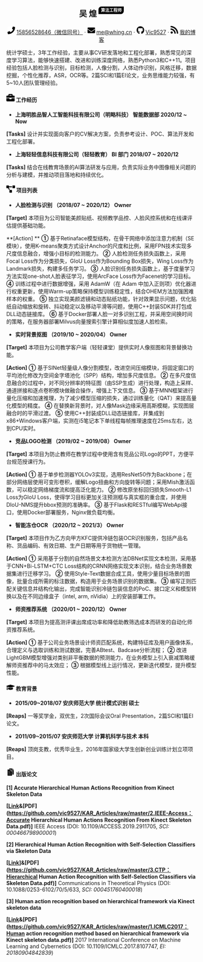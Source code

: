  <center>
     <h2>吴 煌 <a style="font-size:11px;background-color:black;color:#fff;
border-radius:8px 0px 8px 0px;padding:3px 6px;vertical-align:12px">算法工程师</a></h2>
     <div>
         <span>
             <img src="assets/phone-solid.svg" width="20px">
             <a href="tel:15856528646">15856528646（微信同号）</a>
         </span>
         ·
         <span>
             <img src="assets/envelope-solid.svg" width="20px">
             <a href="mailto:me@whing.cn">me@whing.cn</a>
         </span>
         ·
         <span>
             <img src="assets/github-brands.svg" width="20px">
             <a href="https://github.com/vic9527">Vic9527</a>
         </span>
         ·
         <span>
             <img src="assets/rss-solid.svg" width="20px">
             <a href="https://whing.cn/blog">我的博客</a>
         </span>
     </div>
 </center>

​        统计学硕士，3年工作经验，主要从事CV研发落地和工程化部署，熟悉常见的深度学习算法，能够快速搭建、改进和训练深度网络，熟悉Python3和C++11。项目经验包括人脸检测与识别，目标检测，人像分割，人体动作识别，风格迁移，数据挖掘，个性化推荐，ASR，OCR等。2篇SCI和1篇EI论文，业务思维能力较强，有5~10人团队管理经验。

#### <img src="assets/briefcase-solid.svg" width="22px"> 工作经历

- **上海明胜品智人工智能科技有限公司（明略科技）               智能数据部                2020/12 ~ Now**

**[Tasks]** 设计并实现面向客户的CV解决方案，负责参考设计、POC、算法开发和工程化部署。

- **上海轻轻信息科技有限公司（轻轻教育）                               BI 部门 	         	 2018/07 ~ 2020/12**

**[Tasks]** 结合在线教育场景的AI算法研发与应用，负责实际业务中图像相关问题的分析与建模，并推动项目落地和持续优化。

#### <img src="assets/project-diagram-solid.svg" width="23px"> 项目列表

- **人脸检测与识别			（2018/07 ~ 2020/12）	Owner**

**[Target]** 本项目为公司智能美颜贴纸、视频教学品控、人脸风控系统和在线课评估提供基础功能。

**[Action] **
	 **①** 基于Retinaface模型结构，在骨干网络中添加注意力机制（SE模块），使用K-means聚类方式设计Anchor的尺度和比例，采用FPN技术实现多尺度信息融合，增强小目标的检测能力。
	 **②** 人脸检测任务损失函数上，采用Focal Loss作为分类损失，GIoU Loss作为Bounding Box损失，Wing Loss作为Landmark损失，构建多任务学习。
	 **③** 人脸识别任务损失函数上，基于度量学习方法实现one-shot人脸表征学习，使用ArcFace Loss作为Facenet的学习目标。
	 **④** 训练过程中进行数据增强，采用 AdamW（在 Adam 中加入正则项）优化器进行权重更新，使用Warm-up策略保持模型训练稳定性，结合OHEM方法加强困难样本的权重。
	 **⑤** 独立实现美颜滤镜和动态贴纸功能，针对效果显示问题，优化贴纸自动缩放和旋转、抖动稳定以及移动平滑等问题，使用C++封装SDK并打包成DLL动态链接库。
	 **⑥** 基于Docker部署人脸一对多识别工程，并采用空间换时间的策略，在服务器部署Milvus向量搜索引擎计算相似度加速人脸检索。

- **实时背景抠图			 （2019/10 ~ 2020/04）	Owner**

**[Target]** 本项目为公司教学客户端（轻轻课堂）提供实时人像抠图和背景替换功能。

**[Action]** 
	 **①** 基于SINet轻量级人像分割模型，改进空间压缩模块，将固定窗口的平均池化修改为空间金字塔池化（SPP）结构，增加多尺度信息。
	 **②** 在多尺度信息融合的过程中，对不同分辨率的特征图（由SSP生成）进行处理，构造上采样、通道拼接和逐点卷积模块做融合操作，增强上下文信息。
	 **③** 基于MNN框架进行量化压缩和加速推理，为了减少模型压缩的损失，通过训练量化（QAT）来提高量化模型的精度。
	 **④** 在替换新背景时，对人像Mask边缘采用高斯模糊，实现图层融合时的平滑过渡。
	 **⑤** 使用C++封装成DLL动态链接库，并集成到x86+Windows客户端，实测在i5笔记本下单线程每帧推理速度在25ms左右，达到CPU实时。

- **竞品LOGO检测			（2019/02 ~ 2019/08）	Owner**

**[Target]** 本项目为防止教师在教学过程中使用含有竞品公司Logo的PPT，方便平台规范授课行为。

**[Action]**
	 **①** 基于单步检测器YOLOv3实现，选用ResNet50作为Backbone；在部分网络层使用可变形卷积，缓解Logo扭曲和方向旋转等问题；采用Mish激活函数，可以稳定网络梯度流和提高泛化能力。
	 **②** 修改原坐标回归损失Smooth-L1 Loss为GIoU Loss，使得学习目标更加关注预测框与真实框的重合度，并使用DIoU-NMS提升bbox预测的准确率。
	 **③** 基于Flask和RESTful编写WebApi接口，使用Docker部署服务，Nginx做负载均衡。

- **智能冻仓OCR			（2020/12 ~ 2021/3）	Owner**

**[Target]** 本项目作为乙方向甲方KFC提供冷链包装OCR识别服务，包括产品名称、货品编码、有效日期、生产日期等用于货物统一管理。

**[Action]** 
	 **①** 采用基于分割的自然场景文本检测方法DBNet实现文本检测，采用基于CNN+Bi-LSTM+CTC Loss结构的CRNN网络实现文本识别，结合业务场景数据集进行迁移学习。
	 **②** 使用Style-Text数据合成工具，使用少量目标场景的图像，批量合成所需的标注数据，构造用于业务场景识别的数据集。
	 **③** 编写正则匹配关键信息并结构化输出，完成智能识别冷链包装信息的PoC、接口定义和模型转换以及在不同边缘盒子（intel, arm, nVidia）上的安装部署工作。

- **师资推荐系统			（2020/01 ~ 2020/12）	Owner**

**[Target]** 本项目为提高测评课出席成功率和降低助教筛选成本而研发的自动化师资推荐系统。

**[Action]** 
	 **①** 基于公司业务场景设计师资匹配系统，构建特征库及用户画像体系，合理定义与选取训练和测试数据，完善ABtest、Badcase分析流程；
	 **②** 改进LightGBM模型增强对类别非平衡数据的预测能力，在业务模型上引入衰减策略缓解师资推荐中的马太效应；
	 **③** 根据模型线上运行情况，更新迭代模型，提升模型性能。


#### <img src="assets/graduation-cap-solid.svg" width="22px"> 教育背景

- **2015/09~2018/07                        安庆师范大学                       统计模式识别                               硕士**

**[Reaps]** 一等奖学金，双优生，2次国际会议Oral Presentation，2篇SCI和1篇EI论文。

- **2011/09~2015/07                        安庆师范大学                       计算机科学与技术                       本科**

**[Reaps]** 顶岗支教，优秀毕业生，2016年国家级大学生创新创业训练计划立项项目。

#### <img src="assets/paper.svg" width="22px"> 出版论文

**[1] Accurate Hierarchical Human Actions Recognition from Kinect Skeleton Data**

**[[Link](https://ieeexplore.ieee.org/document/8693506)&[PDF](https://github.com/vic9527/KAR_Articles/raw/master/2.IEEE-Access：Accurate Hierarchical Human Actions Recognition From Kinect Skeleton Data.pdf)]** IEEE Access (DOI: 10.1109/ACCESS.2019.2911705, *SCI: 000466798900001*)

**[2] Hierarchical Human Action Recognition with Self-Selection Classifiers via Skeleton Data**

**[[Link](https://iopscience.iop.org/article/10.1088/0253-6102/70/5/633)]&[PDF](https://github.com/vic9527/KAR_Articles/raw/master/3.CTP：Hierarchical Human Action Recognition with Self-Selection Classifiers via Skeleton Data.pdf)]** Communications in Theoretical Physics (DOI: 10.1088/0253-6102/70/5/633, *SCI: 000451760400018*)

**[3] Human action recognition based on hierarchical framework via Kinect skeleton data**

**[[Link](https://ieeexplore.ieee.org/document/8107747)&[PDF](https://github.com/vic9527/KAR_Articles/raw/master/1.ICMLC2017：Human action recognition method based  on hierarchical framework via Kinect skeleton data.pdf)]** 2017 International Conference on Machine Learning and Cybernetics (DOI: 10.1109/ICMLC.2017.8107747, *EI: 20180904842839*)
